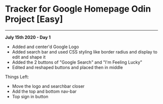 # Tracker for Google Homepage Odin Project [Easy]

_______________________________________________________

**July 15th 2020 - Day 1**
- Added and center'd Google Logo
- Added search bar and used CSS styling like border radius and display to edit and shape it
- Added the 2 buttons of "Google Search" and "I'm Feeling Lucky"
- Edited and reshaped buttons and placed then in middle

Things Left:
- Move the logo and searchbar closer
- Add the top and bottom nav-bar
- Top sign in button
